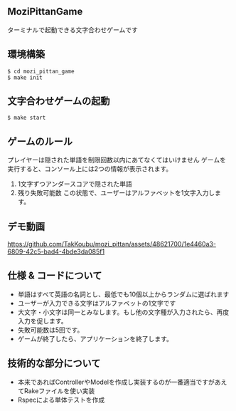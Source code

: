 ## MoziPittanGame
ターミナルで起動できる文字合わせゲームです

## 環境構築

```
$ cd mozi_pittan_game
$ make init
```

## 文字合わせゲームの起動

```
$ make start
```

## ゲームのルール
プレイヤーは隠された単語を制限回数以内にあてなくてはいけません
ゲームを実行すると、コンソール上には2つの情報が表示されます。
1. 1文字ずつアンダースコアで隠された単語
2. 残り失敗可能数
この状態で、ユーザーはアルファベットを1文字入力します。

## デモ動画
https://github.com/TakKoubu/mozi_pittan/assets/48621700/1e4460a3-6809-42c5-bad4-4bde3da085f1

## 仕様 & コードについて
- 単語はすべて英語の名詞とし、最低でも10個以上からランダムに選ばれます
- ユーザーが入力できる文字はアルファベットの1文字です
- 大文字・小文字は同一とみなします。もし他の文字種が入力されたら、再度入力を促します。
- 失敗可能数は5回です。
- ゲームが終了したら、アプリケーションを終了します。

## 技術的な部分について
- 本来であればControllerやModelを作成し実装するのが一番適当ですがあえてRakeファイルを使い実装
- Rspecによる単体テストを作成
